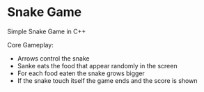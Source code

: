 # Snake Game

Simple Snake Game in C++

Core Gameplay:
* Arrows control the snake
* Sanke eats the food that appear randomly in the screen
* For each food eaten the snake grows bigger
* If the snake touch itself the game ends and the score is shown